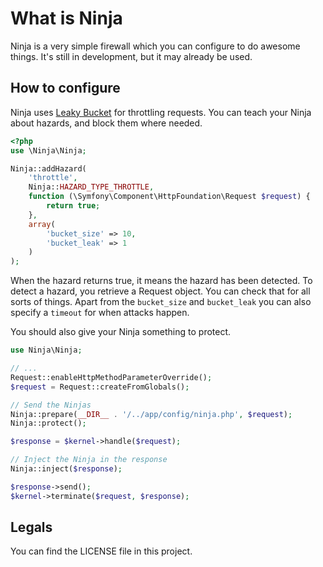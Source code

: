 # What is Ninja

Ninja is a very simple firewall which you can configure to do awesome things. It's still in development, but it may already be used.


## How to configure

Ninja uses [Leaky Bucket](http://en.wikipedia.org/wiki/Leaky_bucket) for throttling requests. You can teach your Ninja about hazards, and block them where needed. 

``` php
<?php
use \Ninja\Ninja;

Ninja::addHazard(
    'throttle',
    Ninja::HAZARD_TYPE_THROTTLE,
    function (\Symfony\Component\HttpFoundation\Request $request) {
        return true;
    },
    array(
        'bucket_size' => 10,
        'bucket_leak' => 1
    )
);
```

When the hazard returns true, it means the hazard has been detected. To detect a hazard, you retrieve a Request object. You can check that for all sorts of things. Apart from the `bucket_size` and `bucket_leak` you can also specify a `timeout` for when attacks happen.

You should also give your Ninja something to protect.

``` php
use Ninja\Ninja;

// ...
Request::enableHttpMethodParameterOverride();
$request = Request::createFromGlobals();

// Send the Ninjas
Ninja::prepare(__DIR__ . '/../app/config/ninja.php', $request);
Ninja::protect();

$response = $kernel->handle($request);

// Inject the Ninja in the response
Ninja::inject($response);

$response->send();
$kernel->terminate($request, $response);
```

## Legals
You can find the LICENSE file in this project.
